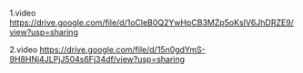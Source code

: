 1.video
https://drive.google.com/file/d/1oCleB0Q2YwHpCB3MZp5oKsIV6JhDRZE9/view?usp=sharing

2.video
https://drive.google.com/file/d/15n0gdYmS-9H8HNj4JLPjJ504s6Fj34df/view?usp=sharing
